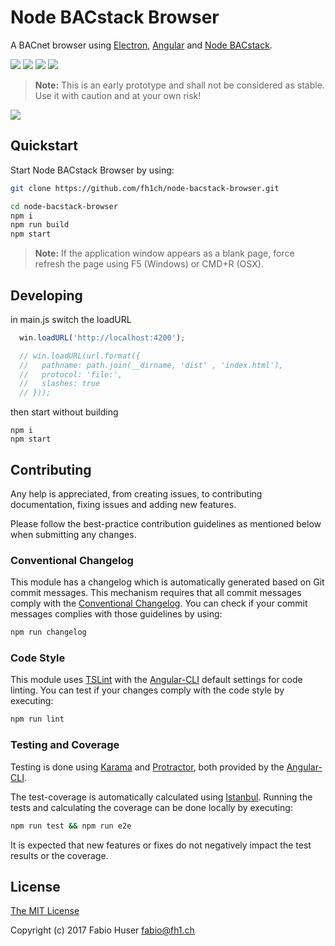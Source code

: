 # Node BACstack Browser

A BACnet browser using [Electron](https://electronjs.org/), [Angular](https://angular.io/)
and [Node BACstack](https://github.com/fh1ch/node-bacstack).

[![](https://travis-ci.org/fh1ch/node-bacstack-browser.svg?branch=master)](https://travis-ci.org/fh1ch/node-bacstack-browser)
[![](https://coveralls.io/repos/fh1ch/node-bacstack-browser/badge.svg?branch=master)](https://coveralls.io/r/fh1ch/node-bacstack-browser?branch=master)
[![](https://codeclimate.com/github/fh1ch/node-bacstack-browser/badges/gpa.svg)](https://codeclimate.com/github/fh1ch/node-bacstack-browser)
[![](https://david-dm.org/fh1ch/node-bacstack-browser/status.svg)](https://david-dm.org/fh1ch/node-bacstack-browser)

> **Note:** This is an early prototype and shall not be considered as stable.
> Use it with caution and at your own risk!

![](images/overview.gif)

## Quickstart

Start Node BACstack Browser by using:

``` sh
git clone https://github.com/fh1ch/node-bacstack-browser.git

cd node-bacstack-browser
npm i
npm run build
npm start
```

> **Note:** If the application window appears as a blank page, force refresh the
> page using F5 (Windows) or CMD+R (OSX).

## Developing 

in main.js switch the loadURL

```js
  win.loadURL('http://localhost:4200');

  // win.loadURL(url.format({
  //   pathname: path.join(__dirname, 'dist' , 'index.html'),
  //   protocol: 'file:',
  //   slashes: true
  // }));
```

then start without building

``` 
npm i 
npm start
```

## Contributing

Any help is appreciated, from creating issues, to contributing documentation,
fixing issues and adding new features.

Please follow the best-practice contribution guidelines as mentioned below when
submitting any changes.

### Conventional Changelog

This module has a changelog which is automatically generated based on Git commit
messages. This mechanism requires that all commit messages comply with the
[Conventional Changelog](https://github.com/bcoe/conventional-changelog-standard/blob/master/convention.md).
You can check if your commit messages complies with those guidelines by using:

``` sh
npm run changelog
```

### Code Style

This module uses [TSLint](https://palantir.github.io/tslint/) with the
[Angular-CLI](https://github.com/angular/angular-cli) default settings for code
linting. You can test if your changes comply with the code style by executing:

``` sh
npm run lint
```

### Testing and Coverage

Testing is done using [Karama](https://karma-runner.github.io/)
and [Protractor](http://www.protractortest.org/), both provided by the
[Angular-CLI](https://github.com/angular/angular-cli).

The test-coverage is automatically calculated using [Istanbul](https://istanbul.js.org/).
Running the tests and calculating the coverage can be done locally by executing:

``` sh
npm run test && npm run e2e
```

It is expected that new features or fixes do not negatively impact the test
results or the coverage.

## License

[The MIT License](http://opensource.org/licenses/MIT)

Copyright (c) 2017 Fabio Huser <fabio@fh1.ch>
